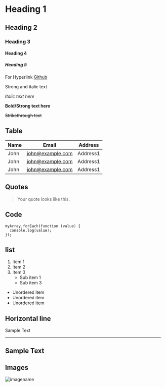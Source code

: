 

# Heading 1
## Heading 2
### Heading 3
#### Heading 4
##### Heading 5

For Hyperlink
[Github](https://www.github.com "Github home")



Strong and italic text

_Italic text here_


**Bold/Strong text here**

~~Strikethrough text~~


## Table

|Name|Email|Address|         
|----|-----|-------|      
|John|john@example.com|Address1| 
|John|john@example.com|Address1| 
|John|john@example.com|Address1| 


## Quotes
  
  >Your quote looks like this.


## Code 

```
myArray.forEach(function (value) {
  console.log(value);
});
```





## list

1. Item 1
2. Item 2
3. Item 3
   * Sub item 1
   * Sub item 3
* Unordered item
* Unordered item
* Unordered item


## Horizontal line

Sample Text
***

Sample Text
---


## Images

![imagename](https://sites.psu.edu/siowfa16/files/2016/10/YeDYzSR-10apkm4-624x614.png)
